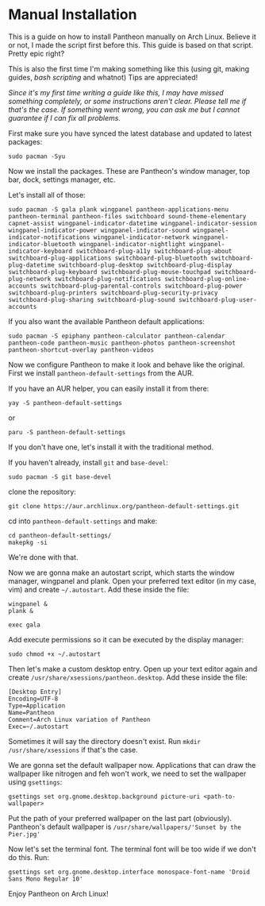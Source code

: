 # Manual Installation
This is a guide on how to install Pantheon manually on Arch Linux. Believe it or not, I made the script first before this. This guide is based on that script. Pretty epic right?

This is also the first time I'm making something like this (using git, making guides, *bash scripting* and whatnot) Tips are appreciated!

<i>Since it's my first time writing a guide like this, I may have missed something completely, or some instructions aren't clear. Please tell me if that's the case. If something went wrong, you can ask me but I cannot guarantee if I can fix all problems.</i>

First make sure you have synced the latest database and updated to latest packages:
```
sudo pacman -Syu
```
Now we install the packages. These are Pantheon's window manager, top bar, dock, settings manager, etc.

Let's install all of those:
```
sudo pacman -S gala plank wingpanel pantheon-applications-menu pantheon-terminal pantheon-files switchboard sound-theme-elementary capnet-assist wingpanel-indicator-datetime wingpanel-indicator-session wingpanel-indicator-power wingpanel-indicator-sound wingpanel-indicator-notifications wingpanel-indicator-network wingpanel-indicator-bluetooth wingpanel-indicator-nightlight wingpanel-indicator-keyboard switchboard-plug-a11y switchboard-plug-about switchboard-plug-applications switchboard-plug-bluetooth switchboard-plug-datetime switchboard-plug-desktop switchboard-plug-display switchboard-plug-keyboard switchboard-plug-mouse-touchpad switchboard-plug-network switchboard-plug-notifications switchboard-plug-online-accounts switchboard-plug-parental-controls switchboard-plug-power switchboard-plug-printers switchboard-plug-security-privacy switchboard-plug-sharing switchboard-plug-sound switchboard-plug-user-accounts
```
If you also want the available Pantheon default applications:
```
sudo pacman -S epiphany pantheon-calculator pantheon-calendar pantheon-code pantheon-music pantheon-photos pantheon-screenshot pantheon-shortcut-overlay pantheon-videos
```

Now we configure Pantheon to make it look and behave like the original. First we install `pantheon-default-settings` from the AUR.

If you have an AUR helper, you can easily install it from there:
```
yay -S pantheon-default-settings
```
or
```
paru -S pantheon-default-settings
```
If you don't have one, let's install it with the traditional method.

If you haven't already, install `git` and `base-devel`:
```
sudo pacman -S git base-devel
```
clone the repository:
```
git clone https://aur.archlinux.org/pantheon-default-settings.git
```
cd into `pantheon-default-settings` and make:
```
cd pantheon-default-settings/
makepkg -si
```
We're done with that.

Now we are gonna make an autostart script, which starts the window manager, wingpanel and plank. Open your preferred text editor (in my case, vim) and create `~/.autostart`. Add these inside the file:
```
wingpanel &
plank &

exec gala
```
Add execute permissions so it can be executed by the display manager:
```
sudo chmod +x ~/.autostart
```
Then let's make a custom desktop entry. Open up your text editor again and create `/usr/share/xsessions/pantheon.desktop`. Add these inside the file:
```
[Desktop Entry]
Encoding=UTF-8
Type=Application
Name=Pantheon
Comment=Arch Linux variation of Pantheon
Exec=~/.autostart
```
Sometimes it will say the directory doesn't exist. Run `mkdir /usr/share/xsessions` if that's the case.

We are gonna set the default wallpaper now. Applications that can draw the wallpaper like nitrogen and feh won't work, we need to set the wallpaper using `gsettings`:
```
gsettings set org.gnome.desktop.background picture-uri <path-to-wallpaper>
```
Put the path of your preferred wallpaper on the last part (obviously). Pantheon's default wallpaper is `/usr/share/wallpapers/'Sunset by the Pier.jpg'`

Now let's set the terminal font. The terminal font will be too wide if we don't do this. Run:
```
gsettings set org.gnome.desktop.interface monospace-font-name 'Droid Sans Mono Regular 10'
```
Enjoy Pantheon on Arch Linux!
